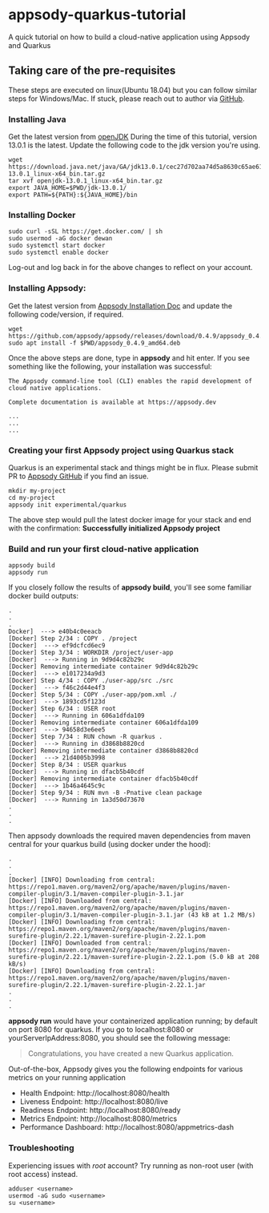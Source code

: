 # appsody-quarkus-tutorial
A quick tutorial on how to build a cloud-native application using Appsody and Quarkus 

## Taking care of the pre-requisites

These steps are executed on linux(Ubuntu 18.04) but you can follow similar steps for Windows/Mac. If stuck, please reach out to author via [GitHub](https://github.com/dewan-ahmed).

### Installing Java

Get the latest version from [openJDK](https://jdk.java.net)
During the time of this tutorial, version 13.0.1 is the latest. Update the following code to the jdk version you're using.

```
wget https://download.java.net/java/GA/jdk13.0.1/cec27d702aa74d5a8630c65ae61e4305/9/GPL/openjdk-13.0.1_linux-x64_bin.tar.gz
tar xvf openjdk-13.0.1_linux-x64_bin.tar.gz
export JAVA_HOME=$PWD/jdk-13.0.1/
export PATH=${PATH}:${JAVA_HOME}/bin
```

### Installing Docker

```
sudo curl -sSL https://get.docker.com/ | sh
sudo usermod -aG docker dewan
sudo systemctl start docker
sudo systemctl enable docker
```
Log-out and log back in for the above changes to reflect on your account.

### Installing Appsody:

Get the latest version from [Appsody Installation Doc](https://appsody.dev/docs/getting-started/installation/) and update the following code/version, if required.
```
wget https://github.com/appsody/appsody/releases/download/0.4.9/appsody_0.4.9_amd64.deb
sudo apt install -f $PWD/appsody_0.4.9_amd64.deb
```
Once the above steps are done, type in **appsody** and hit enter. If you see something like the following, your installation was successful:
```
The Appsody command-line tool (CLI) enables the rapid development of cloud native applications.

Complete documentation is available at https://appsody.dev

...
...
...
```

### Creating your first Appsody project using Quarkus stack

Quarkus is an experimental stack and things might be in flux. Please submit PR to [Appsody GitHub](https://github.com/appsody) if you find an issue.  
```
mkdir my-project
cd my-project
appsody init experimental/quarkus
```
The above step would pull the latest docker image for your stack and end with the confirmation:
**Successfully initialized Appsody project**

### Build and run your first cloud-native application

```
appsody build
appsody run
```
If you closely follow the results of **appsody build**, you'll see some familiar docker build outputs:
```
.
.
.
Docker]  ---> e40b4c0eeacb
[Docker] Step 2/34 : COPY . /project
[Docker]  ---> ef9dcfcd6ec9
[Docker] Step 3/34 : WORKDIR /project/user-app
[Docker]  ---> Running in 9d9d4c82b29c
[Docker] Removing intermediate container 9d9d4c82b29c
[Docker]  ---> e1017234a9d3
[Docker] Step 4/34 : COPY ./user-app/src ./src
[Docker]  ---> f46c2d44e4f3
[Docker] Step 5/34 : COPY ./user-app/pom.xml ./
[Docker]  ---> 1893cd5f123d
[Docker] Step 6/34 : USER root
[Docker]  ---> Running in 606a1dfda109
[Docker] Removing intermediate container 606a1dfda109
[Docker]  ---> 94658d3e6ee5
[Docker] Step 7/34 : RUN chown -R quarkus .
[Docker]  ---> Running in d3868b8820cd
[Docker] Removing intermediate container d3868b8820cd
[Docker]  ---> 21d4005b3998
[Docker] Step 8/34 : USER quarkus
[Docker]  ---> Running in dfacb5b40cdf
[Docker] Removing intermediate container dfacb5b40cdf
[Docker]  ---> 1b46a4645c9c
[Docker] Step 9/34 : RUN mvn -B -Pnative clean package
[Docker]  ---> Running in 1a3d50d73670
.
.
.
```
Then appsody downloads the required maven dependencies from maven central for your quarkus build (using docker under the hood):
```
.
.
.
[Docker] [INFO] Downloading from central: https://repo1.maven.org/maven2/org/apache/maven/plugins/maven-compiler-plugin/3.1/maven-compiler-plugin-3.1.jar
[Docker] [INFO] Downloaded from central: https://repo1.maven.org/maven2/org/apache/maven/plugins/maven-compiler-plugin/3.1/maven-compiler-plugin-3.1.jar (43 kB at 1.2 MB/s)
[Docker] [INFO] Downloading from central: https://repo1.maven.org/maven2/org/apache/maven/plugins/maven-surefire-plugin/2.22.1/maven-surefire-plugin-2.22.1.pom
[Docker] [INFO] Downloaded from central: https://repo1.maven.org/maven2/org/apache/maven/plugins/maven-surefire-plugin/2.22.1/maven-surefire-plugin-2.22.1.pom (5.0 kB at 208 kB/s)
[Docker] [INFO] Downloading from central: https://repo1.maven.org/maven2/org/apache/maven/plugins/maven-surefire-plugin/2.22.1/maven-surefire-plugin-2.22.1.jar
.
.
.
```
**appsody run** would have your containerized application running; by default on port 8080 for quarkus. If you go to localhost:8080 or yourServerIpAddress:8080, you should see the following message:
> Congratulations, you have created a new Quarkus application.

Out-of-the-box, Appsody gives you the following endpoints for various metrics on your running application

- Health Endpoint: http://localhost:8080/health
- Liveness Endpoint: http://localhost:8080/live
- Readiness Endpoint: http://localhost:8080/ready
- Metrics Endpoint: http://localhost:8080/metrics
- Performance Dashboard: http://localhost:8080/appmetrics-dash




### Troubleshooting

Experiencing issues with *root* account? Try running as non-root user (with root access) instead.

```
adduser <username>
usermod -aG sudo <username>
su <username>
```
